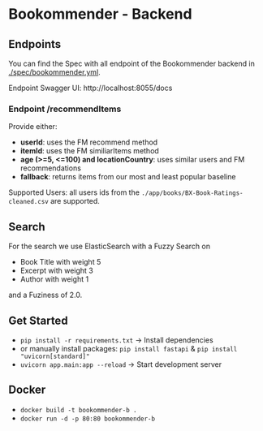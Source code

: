 # Bookommender - Backend

## Endpoints

You can find the Spec with all endpoint of the Bookommender backend in [./spec/bookommender.yml](./spec/bookommender.yml).

Endpoint Swagger UI: http://localhost:8055/docs

### Endpoint /recommendItems

Provide either:

- **userId**: uses the FM recommend method
- **itemId**: uses the FM similiarItems method
- **age (>=5, <=100) and locationCountry**: uses similar users and FM recommendations
- **fallback**: returns items from our most and least popular baseline

Supported Users: all users ids from the `./app/books/BX-Book-Ratings-cleaned.csv` are supported.

## Search

For the search we use ElasticSearch with a Fuzzy Search on

- Book Title with weight 5
- Excerpt with weight 3
- Author with weight 1

and a Fuziness of 2.0.

## Get Started

- `pip install -r requirements.txt` → Install dependencies
- or manually install packages: `pip install fastapi` & `pip install "uvicorn[standard]"`
- `uvicorn app.main:app --reload` → Start development server

## Docker

- `docker build -t bookommender-b .`
- `docker run -d -p 80:80 bookommender-b`
